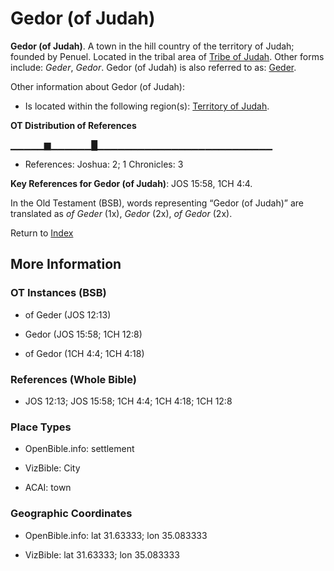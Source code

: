 # Gedor (of Judah)
**Gedor (of Judah)**. 
A town in the hill country of the territory of Judah; founded by Penuel. 
Located in the tribal area of [Tribe of Judah](../../../groups/md/acai/Judah.md). 
Other forms include: 
*Geder*, *Gedor*. 
Gedor (of Judah) is also referred to as: 
[Geder](Geder.md). 




Other information about Gedor (of Judah):


* Is located within the following region(s): 
[Territory of Judah](TerritoryOfJudah.md). 


**OT Distribution of References**

▁▁▁▁▁▆▁▁▁▁▁▁█▁▁▁▁▁▁▁▁▁▁▁▁▁▁▁▁▁▁▁▁▁▁▁▁▁▁
* References: Joshua: 2; 1 Chronicles: 3



**Key References for Gedor (of Judah)**: 
JOS 15:58, 1CH 4:4. 


In the Old Testament (BSB), words representing “Gedor (of Judah)” are translated as 
*of Geder* (1x), *Gedor* (2x), *of Gedor* (2x). 




Return to [Index](00-Index.md)

## More Information

### OT Instances (BSB)

* of Geder (JOS 12:13)

* Gedor (JOS 15:58; 1CH 12:8)

* of Gedor (1CH 4:4; 1CH 4:18)



### References (Whole Bible)

* JOS 12:13; JOS 15:58; 1CH 4:4; 1CH 4:18; 1CH 12:8


### Place Types

* OpenBible.info: settlement

* VizBible: City

* ACAI: town



### Geographic Coordinates

* OpenBible.info: lat 31.63333; lon 35.083333

* VizBible: lat 31.63333; lon 35.083333




